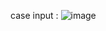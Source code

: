 case input :
![image](https://github.com/ilhamtri333/Scraping_Carsome/assets/74149436/d9c6b49f-7b24-4d0c-9612-acd621717ecd)
